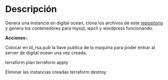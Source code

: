 # Descripción

Genera una instancia en digital ocean, clona los archivos de este [repositorio](https://github.com/lmartinezs/wp-docker) y genera los contenedores para mysql, wpcli y wordpress funcionando. 

**Acciones:**:

Colocar en id_rsa.pub la llave publica de la maquina para poder entrar al server de digital ocean una vez creada.

terraform plan
terraform apply

Eliminar las instancias creadas
terraform destroy.
